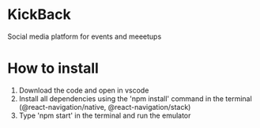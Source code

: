 # KickBack
Social media platform for events and meeetups

# How to install
1. Download the code and open in vscode
2. Install all dependencies using the 'npm install' command in the terminal (@react-navigation/native, @react-navigation/stack)
3. Type 'npm start' in the terminal and run the emulator
